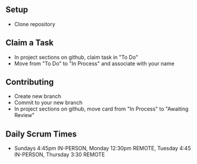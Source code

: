 ## Setup ##
- Clone repository

## Claim a Task ##
- In project sections on github, claim task in "To Do"
- Move from "To Do" to "In Process" and associate with your name

## Contributing ##
- Create new branch
- Commit to your new branch
- In project sections on github, move card from "In Process" to "Awaiting Review"

## Daily Scrum Times ##
- Sundays 4:45pm IN-PERSON, Monday 12:30pm REMOTE, Tuesday 4:45 IN-PERSON, Thursday 3:30 REMOTE 